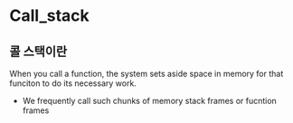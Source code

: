 # Call_stack

## 콜 스택이란

When you call a function, the system sets aside space in memory for that funciton to do its necessary work.
  - We frequently call such chunks of memory stack frames or fucntion frames
